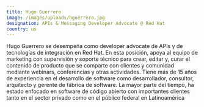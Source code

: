 ```yaml
---
title: Hugo Guerrero
image: /images/uploads/hguerrero.jpg
designation: APIs & Messaging Developer Advocate @ Red Hat
country: us
---
```

Hugo Guerrero se desempeña como developer advocate de APIs y de tecnologías de integración en Red Hat. En esta posición, apoya al equipo de marketing con supervisión y soporte técnico para crear, editar y, curar el contenido de producto que se comparte con clientes y comunidad mediante webinars, conferencias y otras actividades. Tiene más de 15 años de experiencia en el desarrollo de software como desarrollador, consultor, arquitecto y gerente de fábrica de software. La mayor parte del tiempo, ha estado enfocado en software de código abierto con importantes clientes tanto en el sector privado como en el público federal en Latinoamérica